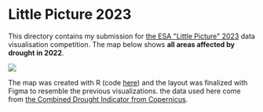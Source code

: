 # Little Picture 2023

This directory contains my submission for [the ESA "Little Picture" 2023](https://climate.esa.int/en/littlepicturescompetition/) data visualisation competition. The map below shows **all areas affected by drought in 2022**. 

![](little_pic_bn.png)


The map was created with R (code [here](https://github.com/BjnNowak/drought/blob/main/script/little_picture_drought.R)) and the layout was finalized with Figma to resemble the previous visualizations. the data used here come from [the Combined Drought Indicator from Copernicus](https://edo.jrc.ec.europa.eu/gdo/php/index.php?id=2112).
